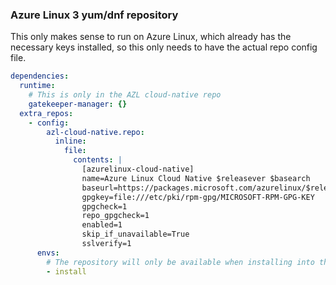 ### Azure Linux 3 yum/dnf repository

This only makes sense to run on Azure Linux, which already has the necessary
keys installed, so this only needs to have the actual repo config file.

```yaml
dependencies:
  runtime:
    # This is only in the AZL cloud-native repo
    gatekeeper-manager: {}
  extra_repos:
    - config:
        azl-cloud-native.repo:
          inline:
            file:
              contents: |
                [azurelinux-cloud-native]
                name=Azure Linux Cloud Native $releasever $basearch
                baseurl=https://packages.microsoft.com/azurelinux/$releasever/prod/cloud-native/$basearch
                gpgkey=file:///etc/pki/rpm-gpg/MICROSOFT-RPM-GPG-KEY
                gpgcheck=1
                repo_gpgcheck=1
                enabled=1
                skip_if_unavailable=True
                sslverify=1
      envs:
        # The repository will only be available when installing into the final container
        - install
```

